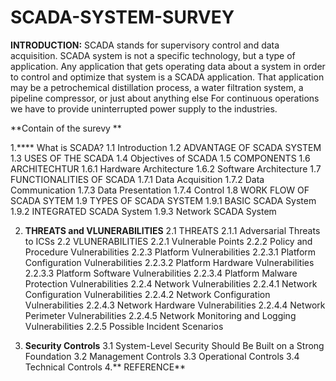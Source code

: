 # SCADA-SYSTEM-SURVEY
**INTRODUCTION:** SCADA stands for supervisory control and data acquisition. SCADA system is not a 
specific technology, but a type of application. Any application that gets operating data 
about a system in order to control and optimize that system is a SCADA application. That 
application may be a petrochemical distillation process, a water filtration system, a 
pipeline compressor, or just about anything else For continuous operations we have to 
provide uninterrupted power supply to the industries.

**Contain of the surevy **

1.**** What is SCADA?
 1.1 Introduction
 1.2 ADVANTAGE OF SCADA SYSTEM
 1.3 USES OF THE SCADA
 1.4 Objectives of SCADA
 1.5 COMPONENTS
 1.6 ARCHITECHTUR
  1.6.1 Hardware Architecture
  1.6.2 Software Architecture
 1.7 FUNCTIONALITIES OF SCADA
  1.7.1 Data Acquisition
  1.7.2 Data Communication
  1.7.3 Data Presentation
  1.7.4 Control
 1.8 WORK FLOW OF SCADA SYTEM
 1.9 TYPES OF SCADA SYSTEM
  1.9.1 BASIC SCADA System
  1.9.2 INTEGRATED SCADA System
  1.9.3 Network SCADA System
  
2. **THREATS and VLUNERABILITIES**
 2.1 THREATS
  2.1.1 Adversarial Threats to ICSs
 2.2 VLUNERABILITIES
  2.2.1 Vulnerable Points
  2.2.2 Policy and Procedure Vulnerabilities
  2.2.3 Platform Vulnerabilities
   2.2.3.1 Platform Configuration Vulnerabilities
   2.2.3.2 Platform Hardware Vulnerabilities
   2.2.3.3 Platform Software Vulnerabilities
   2.2.3.4 Platform Malware Protection Vulnerabilities
  2.2.4 Network Vulnerabilities
   2.2.4.1 Network Configuration Vulnerabilities
   2.2.4.2 Network Configuration Vulnerabilities
   2.2.4.3 Network Hardware Vulnerabilities
   2.2.4.4 Network Perimeter Vulnerabilities
   2.2.4.5 Network Monitoring and Logging Vulnerabilities
  2.2.5 Possible Incident Scenarios

3. **Security Controls**
 3.1 System-Level Security Should Be Built on a Strong Foundation
 3.2 Management Controls
 3.3 Operational Controls
 3.4 Technical Controls
4.** REFERENCE**

